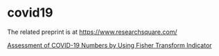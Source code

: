 # covid19
The related preprint is at https://www.researchsquare.com/

[Assessment of COVID-19 Numbers by Using Fisher Transform Indicator](https://www.researchsquare.com/article/rs-2617847/v2)
